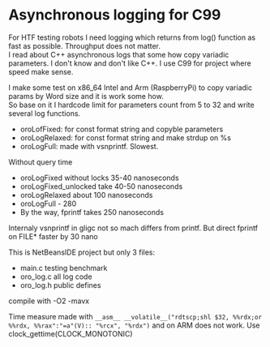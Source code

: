 # Asynchronous logging for C99
For HTF testing robots I need logging which returns from log() function as fast as possible. Throughput does not matter.  
I read about C++ asynchronous logs that some how copy variadic parameters. I don't know and don't like C++. I use C99 for project where speed make sense.  

I make some test on x86\_64 Intel and Arm (RaspberryPi) to copy variadic params by Word size and it is work some how.  
So base on it I hardcode limit for parameters count from 5 to 32 and write several log functions. 

- oroLofFixed: for const format string and copyble parameters
- oroLogRelaxed: for const format string and make strdup on %s
- oroLogFull: made with vsnprintf. Slowest. 



Without query time 
- oroLogFixed without locks 35-40 nanoseconds
- oroLogFixed\_unlocked take 40-50 nanoseconds
- oroLogRelaxed about 100 nanoseconds
- oroLogFull - 280
- By the way, fprintf takes 250 nanoseconds


Internaly vsnprintf in gligc not so mach differs from printf. But direct fprintf on FILE\* faster by 30 nano


This is NetBeansIDE project but only 3 files: 
- main.c testing benchmark
- oro\_log.c all log code 
- oro\_log.h public defines

compile with -O2 -mavx

Time measure made with `__asm__ __volatile__("rdtscp;shl $32, %%rdx;or %%rdx, %%rax":"=a"(V):: "%rcx", "%rdx")` and on ARM does not work. Use clock_gettime(CLOCK_MONOTONIC)

